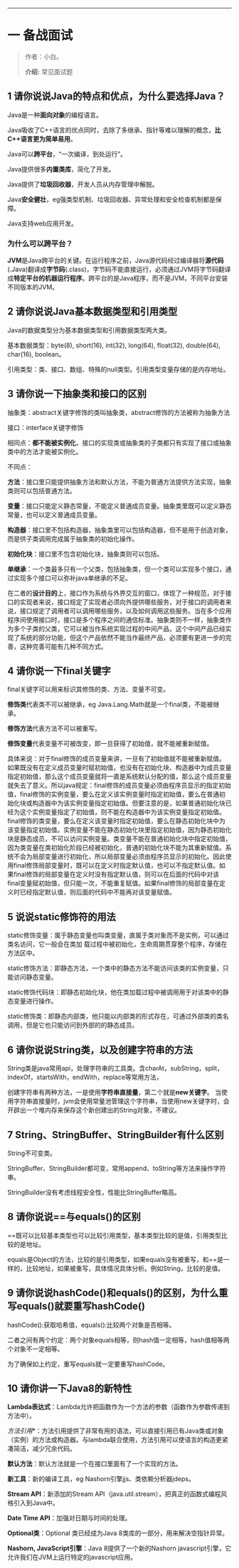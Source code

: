 ------



# 一 备战面试

> 作者：小白。
>
> **介绍:** 常见面试题

## 1 请你说说Java的特点和优点，为什么要选择Java？

Java是一种**面向对象**的编程语言。

Java吸收了C++语言的优点同时，去除了多继承、指针等难以理解的概念，**比C++语言更为简单易用**。

Java可以**跨平台**，“一次编译，到处运行”。

Java提供很多**内置类库**，简化了开发。

Java提供了**垃圾回收器**，开发人员从内存管理中解脱。

Java**安全健壮**，eg强类型机制、垃圾回收器、异常处理和安全检查机制都是保障。

Java支持web应用开发。

### 为什么可以跨平台？

**JVM**是Java跨平台的关键。在运行程序之前，Java源代码经过编译器将**源代码**(.Java)翻译成**字节码**(.class)，字节码不能直接运行，必须通过JVM将字节码翻译成**特定平台的机器运行程序**。跨平台的是Java程序，而不是JVM，不同平台安装不同版本的JVM。

## 2 请你说说Java基本数据类型和引用类型

Java的数据类型分为基本数据类型和引用数据类型两大类。 

基本数据类型：byte(8), short(16), int(32), long(64), float(32), double(64), char(16), boolean。

引用类型：类、接口、数组、特殊的null类型。引用类型变量存储的是内存地址。

## 3 请你说一下抽象类和接口的区别

抽象类：abstract关键字修饰的类叫抽象类，abstract修饰的方法被称为抽象方法

接口：interface关键字修饰

相同点：**都不能被实例化**，接口的实现类或抽象类的子类都只有实现了接口或抽象类中的方法才能被实例化。

不同点：

**方法**：接口里只能提供抽象方法和默认方法，不能为普通方法提供方法实现，抽象类则可以包括普通方法。

**变量**：接口只能定义静态常量，不能定义普通成员变量。抽象类里既可以定义静态常量，也可以定义普通成员变量。

**构造器**：接口里不包括构造器，抽象类里可以包括构造器，但不是用于创造对象，而是供子类调用完成属于抽象类的初始化操作。

**初始化块**：接口里不包含初始化块，抽象类则可以包括。

**单继承**：一个类最多只有一个父类，包括抽象类，但一个类可以实现多个接口，通过实现多个接口可以弥补java单继承的不足。

在二者的**设计目的**上，接口作为系统与外界交互的窗口，体现了一种规范，对于接口的实现者来说，接口规定了实现者必须向外提供哪些服务，对于接口的调用者来说，接口规定了调用者可以调用哪些服务，以及如何调用这些服务。当在多个应用程序间使用接口时，接口是多个程序之间的通信标准。抽象类则不一样，抽象类作为多个子类的父类，它可以被当作系统实现过程的中间产品，这个中间产品已经实现了系统的部分功能，但这个产品依然不能当作最终产品，必须要有更进一步的完善，这种完善可能有几种不同方式。

## 4 请你说一下final关键字

final关键字可以用来标识其修饰的类、方法、变量不可变。

**修饰类**代表类不可以被继承，eg Java.Lang.Math就是一个final类，不能被继承。

**修饰方法**代表方法不可以被重写。

**修饰变量**代表变量不可被改变，即一旦获得了初始值，就不能被重新赋值。

具体来说：对于final修饰的成员变量来讲，一旦有了初始值就不能被重新赋值。如果既没有在定义成员变量时赋初始值，也没有在初始化块、构造器中为成员变量指定初始值，那么这个成员变量就将一直是系统默认分配的值，那么这个成员变量就失去了意义。所以java规定：final修饰的成员变量必须由程序员显示的指定初始值，final修饰的实例变量，要么在定义该实例变量时指定初始值，要么在普通初始化块或构造器中为该实例变量指定初始值。但要注意的是，如果普通初始化块已经为这个实例变量指定了初始值，则不能在构造器中为该实例变量指定初始值。final修饰的类变量，要么在定义该变量时指定初始值，要么在静态初始化块中为该变量指定初始值。实例变量不能在静态初始化块里指定初始值，因为静态初始化块是静态成员，不可以访问实例变量。类变量不能在普通初始化块中指定初始值，因为类变量在类初始化阶段已经被初始化，普通的初始化块不能为其重新赋值。系统不会为局部变量进行初始化，所以局部变量必须由程序员显示的初始化。因此使用final修饰局部变量时，既可以在定义时指定默认值，也可以不指定默认值。如果final修饰的局部变量在定义时没有指定默认值，则可以在后面的代码中对该final变量赋初始值，但只能一次，不能重复赋值。如果final修饰的局部变量在定义时已经指定默认值，则后面的代码中不能再对该变量赋值。

## 5 说说static修饰符的用法

static修饰变量：属于静态变量也叫类变量，直属于类对象而不是实例，可以通过类名访问，它一般会在类加	载过程中被初始化，生命周期贯穿整个程序，存储在方法区中。

static修饰方法：即静态方法，一个类中的静态方法不能访问该类的实例变量，只能访问静态变量。

static修饰代码块：即静态初始化块，他在类加载过程中被调用用于对该类中的静态变量进行操作。

static修饰类：即静态内部类，他只能以内部类的形式存在，可通过外部类的类名调用，但是它也只能访问到外部的的静态成员。

## 6 请你说说String类，以及创建字符串的方法

String类是java常用api，处理字符串的工具类。含charAt，subString，split，indexOf，startsWith，endWith，replace等常用方法，

创建字符串有两种方法，一是使用**字符串直接量**，第二个就是**new关键字**。 当使用字符串直接量时，jvm会使用常量池管理这个字符串，当使用new关键字时，会开辟出一个堆内存来保存这个新创建出的String对象，不建议。

## 7 String、StringBuffer、StringBuilder有什么区别

String不可变类。

StringBuffer、StringBuilder都可变，常用append、toString等方法来操作字符串。

StringBuilder没有考虑线程安全性，性能比StringBuffer略高。

## 8 请你说说==与equals()的区别

==既可以比较基本类型也可以比较引用类型，基本类型比较的是值，引用类型比较的是地址。

equals是Object的方法，比较的是引用类型，如果equals没有被重写，和==是一样的，比较地址，如果被重写，具体情况具体分析。例如String，比较的是值。

## 9 请你说说hashCode()和equals()的区别，为什么重写equals()就要重写hashCode()

hashCode():获取哈希值，equals():比较两个对象是否相等。

二者之间有两个约定：两个对象equals相等，则hash值一定相等，hash值相等两个对象不一定相等。

为了确保如上约定，重写equals就一定要重写hashCode。

## 10 请你讲一下Java8的新特性

**Lambda表达式**：Lambda允许把函数作为一个方法的参数（函数作为参数传递到方法中）。

*方法引用**：方法引用提供了非常有用的语法，可以直接引用已有Java类或对象（实例）的方法或构造器。与lambda联合使用，方法引用可以使语言的构造更紧凑简洁，减少冗余代码。

**默认方法**：默认方法就是一个在接口里面有了一个实现的方法。

**新工具**：新的编译工具，eg Nashorn引擎jjs、类依赖分析器jdeps。

**Stream API**：新添加的Stream API（java.util.stream），把真正的函数式编程风格引入到Java中。

**Date Time API**：加强对日期与时间的处理。

**Optional类**：Optional 类已经成为Java 8类库的一部分，用来解决空指针异常。

**Nashorn, JavaScript引擎**：Java 8提供了一个新的Nashorn javascript引擎，它允许我们在JVM上运行特定的javascript应用。
